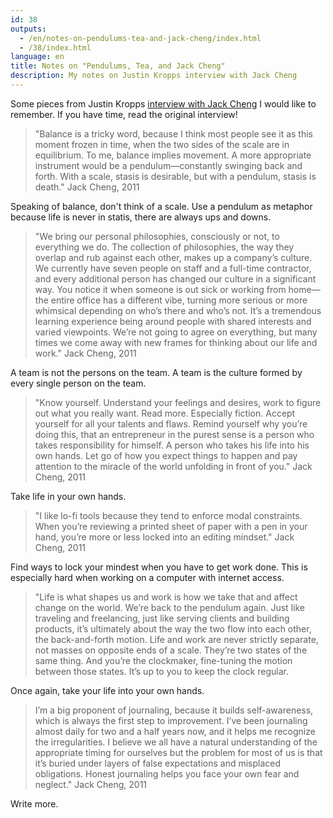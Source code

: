 ```yaml
---
id: 38
outputs:
  - /en/notes-on-pendulums-tea-and-jack-cheng/index.html
  - /38/index.html
language: en
title: Notes on "Pendulums, Tea, and Jack Cheng"
description: My notes on Justin Kropps interview with Jack Cheng
---
```


Some pieces from Justin Kropps [interview with Jack Cheng][Post] I would like to remember. If you have time, read the original interview!

> "Balance is a tricky word, because I think most people see it as this moment frozen in time, when the two sides of the scale are in equilibrium. To me, balance implies movement. A more appropriate instrument would be a pendulum—constantly swinging back and forth. With a scale, stasis is desirable, but with a pendulum, stasis is death." Jack Cheng, 2011

Speaking of balance, don't think of a scale. Use a pendulum as metaphor because life is never in statis, there are always ups and downs.

> "We bring our personal philosophies, consciously or not, to everything we do. The collection of philosophies, the way they overlap and rub against each other, makes up a company’s culture. We currently have seven people on staff and a full-time contractor, and every additional person has changed our culture in a significant way. You notice it when someone is out sick or working from home—the entire office has a different vibe, turning more serious or more whimsical depending on who’s there and who’s not. It’s a tremendous learning experience being around people with shared interests and varied viewpoints. We’re not going to agree on everything, but many times we come away with new frames for thinking about our life and work." Jack Cheng, 2011

A team is not the persons on the team. A team is the culture formed by every single person on the team.

> "Know yourself. Understand your feelings and desires, work to figure out what you really want. Read more. Especially fiction. Accept yourself for all your talents and flaws. Remind yourself why you’re doing this, that an entrepreneur in the purest sense is a person who takes responsibility for himself. A person who takes his life into his own hands. Let go of how you expect things to happen and pay attention to the miracle of the world unfolding in front of you." Jack Cheng, 2011

Take life in your own hands.

> "I like lo-fi tools because they tend to enforce modal constraints. When you’re reviewing a printed sheet of paper with a pen in your hand, you’re more or less locked into an editing mindset." Jack Cheng, 2011

Find ways to lock your mindest when you have to get work done. This is especially hard when working on a computer with internet access.

> "Life is what shapes us and work is how we take that and affect change on the world. We’re back to the pendulum again. Just like traveling and freelancing, just like serving clients and building products, it’s ultimately about the way the two flow into each other, the back-and-forth motion. Life and work are never strictly separate, not masses on opposite ends of a scale. They’re two states of the same thing. And you’re the clockmaker, fine-tuning the motion between those states. It’s up to you to keep the clock regular.

Once again, take your life into your own hands.

> I’m a big proponent of journaling, because it builds self-awareness, which is always the first step to improvement. I’ve been journaling almost daily for two and a half years now, and it helps me recognize the irregularities. I believe we all have a natural understanding of the appropriate timing for ourselves but the problem for most of us is that it’s buried under layers of false expectations and misplaced obligations. Honest journaling helps you face your own fear and neglect." Jack Cheng, 2011

Write more.

[Post]: http://www.oneskinnyj.com/2011/09/pendulums-tea-and-jack-cheng/
